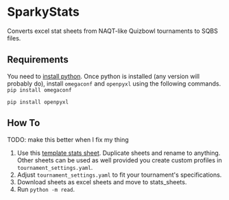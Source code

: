 # SparkyStats
Converts excel stat sheets from NAQT-like Quizbowl tournaments to SQBS files.

## Requirements
You need to [install python](https://wiki.python.org/moin/BeginnersGuide/Download). Once python is installed (any version will probably do), install `omegaconf` and `openpyxl` using the following commands.
`pip install omegaconf`

`pip install openpyxl`

## How To
TODO: make this better when I fix my thing
1. Use this [template stats sheet](https://docs.google.com/spreadsheets/d/1Yn8gCP4u07dCtWf3WFvc6DgIOi5QNNsU8h6PP-bTbyI/edit#gid=156438897). Duplicate sheets and rename to anything. Other sheets can be used as well provided you create custom profiles in `tournament_settings.yaml`.
2. Adjust `tournament_settings.yaml` to fit your tournament's specifications.
3. Download sheets as excel sheets and move to stats_sheets.
4. Run `python -m read`.
